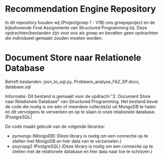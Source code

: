 # Recommendation Engine Repository
In dit repository houden wij (Projectgroep 1 - V1B) ons groepsproject en de bijbehorende Final Assignments van Structured Programming bij.
Deze opdrachten/bestanden zijn voor ons als groep en bevatten geen opdrachten die individueel gemaakt zouden moeten worden.

# Document Store naar Relationele Database
Betreft bestanden: json_to_sql.py, Probleem_analyse_FA2_SP.docx, database.sql

Informatie:
Dit bestand is gemaakt voor de opdracht "2. Document Store naar Relationele Database" van Structured Programming. Het bestand bevat de code die
nodig is om één of meerdere collectie(s) uit MongoDB te halen en dit vervolgens te verwerken en op te slaan in onze relationele database. (PostgreSQL)

De code maakt gebruik van de volgende libraries:
- pymongo (MongoDB)
  (Deze library is nodig om een connectie op te stellen met MongoDB en hier data van te verzamelen.)
- psycopg2 (PostgreSQL)
  (Deze library is nodig om een connectie op te stellen met de relationele database en hier data naar toe te schrijven.)
